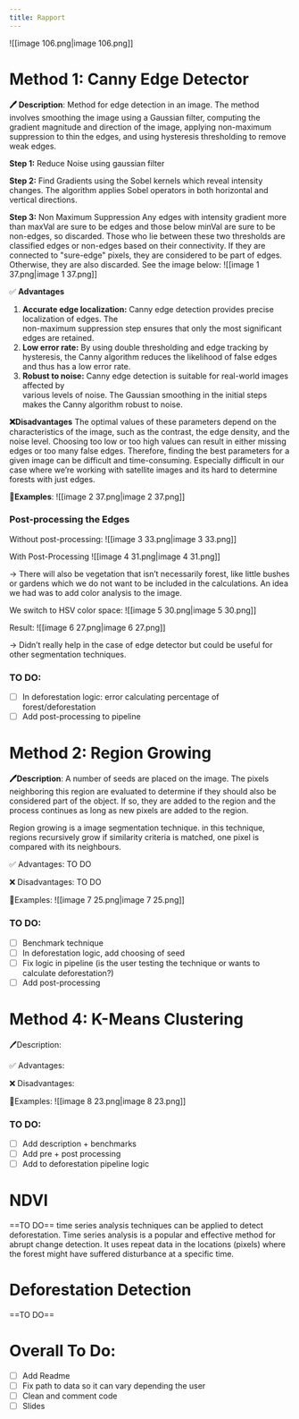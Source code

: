 ```yaml
---
title: Rapport
---
```


![[image 106.png|image 106.png]]

# Method 1: Canny Edge Detector
  
**🖊️ Description**:
Method for edge detection in an image.
The method involves smoothing the image using a Gaussian filter, computing the gradient magnitude and direction of the image, applying non-maximum suppression to thin the edges, and using hysteresis thresholding to remove weak edges. 
  
**Step 1:** Reduce Noise using gaussian filter
  
**Step 2:** Find Gradients using the Sobel kernels which reveal intensity changes.
The algorithm applies Sobel operators in both horizontal and vertical directions.
  
**Step 3:** Non Maximum Suppression
Any edges with intensity gradient more than maxVal are sure to be edges and those below minVal are sure to be non-edges, so discarded. Those who lie between these two thresholds are classified edges or non-edges based on their connectivity. If they are connected to "sure-edge" pixels, they are considered to be part of edges. Otherwise, they are also discarded. See the image below:
![[image 1 37.png|image 1 37.png]]

  
✅ **Advantages**
1. **Accurate edge localization:** Canny edge detection provides precise localization of edges. The  
    non-maximum suppression step ensures that only the most significant edges are retained.
2. **Low error rate:** By using double thresholding and edge tracking by hysteresis, the Canny algorithm reduces the likelihood of false edges and thus has a low error rate.
3. **Robust to noise:** Canny edge detection is suitable for real-world images affected by  
    various levels of noise. The Gaussian smoothing in the initial steps makes the Canny algorithm robust to noise.
  
**❌Disadvantages**
The optimal values of these parameters depend on the characteristics of the image, such as the contrast, the edge density, and the noise level. Choosing too low or too high values can result in either missing edges or too many false edges. Therefore, finding the best parameters for a given image can be difficult and time-consuming. Especially difficult in our case where we’re working with satellite images and its hard to determine forests with just edges.
  
**🌳Examples**:
![[image 2 37.png|image 2 37.png]]

### **Post-processing the Edges**
Without post-processing:
![[image 3 33.png|image 3 33.png]]

With Post-Processing
![[image 4 31.png|image 4 31.png]]

  
  
→ There will also be vegetation that isn’t necessarily forest, like little bushes or gardens which we do not want to be included in the calculations. An idea we had was to add color analysis to the image.
  
We switch to HSV color space:
![[image 5 30.png|image 5 30.png]]

  
Result:
![[image 6 27.png|image 6 27.png]]

→ Didn’t really help in the case of edge detector but could be useful for other segmentation techniques.
  
### TO DO:
- [ ] In deforestation logic: error calculating percentage of forest/deforestation
- [ ] Add post-processing to pipeline
# Method 2: Region Growing
**🖊️Description**:
A number of seeds are placed on the image. The pixels neighboring this region are evaluated to determine if they should also be considered part of the object. If so, they are added to the region and the process continues as long as new pixels are added to the region.
  
Region growing is a image segmentation technique. in this technique, regions recursively grow if similarity criteria is matched, one pixel is compared with its neighbours.
  
✅ Advantages:
TO DO
  
❌ Disadvantages:
TO DO
  
🌳Examples:
![[image 7 25.png|image 7 25.png]]

  
### TO DO:
- [ ] Benchmark technique
- [ ] In deforestation logic, add choosing of seed
- [ ] Fix logic in pipeline (is the user testing the technique or wants to calculate deforestation?)
- [ ] Add post-processing
# Method 4: K-Means Clustering
🖊️Description:
  
✅ Advantages:
  
❌ Disadvantages:
  
🌳Examples:
![[image 8 23.png|image 8 23.png]]

  
### TO DO:
- [ ] Add description + benchmarks
- [ ] Add pre + post processing
- [ ] Add to deforestation pipeline logic
  
# NDVI
==TO DO==
time series analysis techniques can be applied to detect deforestation. Time series analysis is a popular and effective method for abrupt change detection. It uses repeat data in the locations (pixels) where the forest might have suffered disturbance at a specific time.
  
# Deforestation Detection
==TO DO==
  
# Overall To Do:
- [ ] Add Readme
- [ ] Fix path to data so it can vary depending the user
- [ ] Clean and comment code
- [ ] Slides
